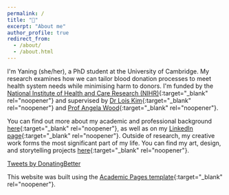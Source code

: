 ```yaml
---
permalink: /
title: "👋"
excerpt: "About me"
author_profile: true
redirect_from: 
  - /about/
  - /about.html
---
```


I'm Yaning (she/her), a PhD student at the University of Cambridge. My research examines how we can tailor blood donation processes to meet health system needs while minimising harm to donors. I'm funded by the [National Institute of Health and Care Research (NIHR)](https://www.nihr.ac.uk/){:target="_blank" rel="noopener"} and supervised by [Dr Lois Kim](https://www.phpc.cam.ac.uk/people/ceu-group/ceu-research-staff/lois-kim/){:target="_blank" rel="noopener"} and [Prof Angela Wood](https://www.phpc.cam.ac.uk/people/ceu-group/ceu-senior-academic-staff/angela-wood/){:target="_blank" rel="noopener"}.

You can find out more about my academic and professional background [here](https://donatingbetter.github.io/cv/){:target="_blank" rel="noopener"}, as well as on my [LinkedIn page](https://www.linkedin.com/in/yaning-wu/){:target="_blank" rel="noopener"}. Outside of research, my creative work forms the most significant part of my life. You can find my art, design, and storytelling projects [here](https://donatingbetter.github.io/creative-portfolio/){:target="_blank" rel="noopener"}. 

<a class="twitter-timeline" data-theme="light" href="https://twitter.com/DonatingBetter?ref_src=twsrc%5Etfw">Tweets by DonatingBetter</a> <script async src="https://platform.twitter.com/widgets.js" charset="utf-8"></script>

This website was built using the [Academic Pages template](https://academicpages.github.io/){:target="_blank" rel="noopener"}. 
